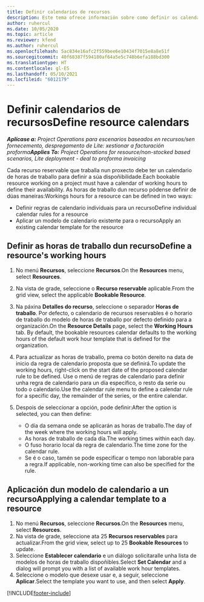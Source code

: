 ```yaml
---
title: Definir calendarios de recursos
description: Este tema ofrece información sobre como definir os calendarios de horas de traballo para recursos en Project Operations.
author: ruhercul
ms.date: 10/05/2020
ms.topic: article
ms.reviewer: kfend
ms.author: ruhercul
ms.openlocfilehash: 5ac834e16afc2f559bee6e10434f7015e8a8e51f
ms.sourcegitcommit: 40f68387f594180af64a5e5c748b6efa188bd300
ms.translationtype: HT
ms.contentlocale: gl-ES
ms.lasthandoff: 05/10/2021
ms.locfileid: "6012179"
---
```

# <a name="define-resource-calendars"></a><span data-ttu-id="24d97-103">Definir calendarios de recursos</span><span class="sxs-lookup"><span data-stu-id="24d97-103">Define resource calendars</span></span>

<span data-ttu-id="24d97-104">_**Aplícase a:** Project Operations para escenarios baseados en recursos/sen fornecemento, despregamento de Lite: xestionar a facturación proforma_</span><span class="sxs-lookup"><span data-stu-id="24d97-104">_**Applies To:** Project Operations for resource/non-stocked based scenarios, Lite deployment - deal to proforma invoicing_</span></span>

<span data-ttu-id="24d97-105">Cada recurso reservable que traballa nun proxecto debe ter un calendario de horas de traballo para definir a súa dispoñibilidade.</span><span class="sxs-lookup"><span data-stu-id="24d97-105">Each bookable resource working on a project must have a calendar of working hours to define their availability.</span></span> <span data-ttu-id="24d97-106">As horas de traballo dun recurso pódense definir de dúas maneiras:</span><span class="sxs-lookup"><span data-stu-id="24d97-106">Workings hours for a resource can be defined in two ways:</span></span> 

   - <span data-ttu-id="24d97-107">Definir regras de calendario individuais para un recurso</span><span class="sxs-lookup"><span data-stu-id="24d97-107">Define individual calendar rules for a resource</span></span>
   - <span data-ttu-id="24d97-108">Aplicar un modelo de calendario existente para o recurso</span><span class="sxs-lookup"><span data-stu-id="24d97-108">Apply an existing calendar template for the resource</span></span>

## <a name="define-a-resources-working-hours"></a><span data-ttu-id="24d97-109">Definir as horas de traballo dun recurso</span><span class="sxs-lookup"><span data-stu-id="24d97-109">Define a resource's working hours</span></span>

1. <span data-ttu-id="24d97-110">No menú **Recursos**, seleccione **Recursos**.</span><span class="sxs-lookup"><span data-stu-id="24d97-110">On the **Resources** menu, select **Resources**.</span></span>
2. <span data-ttu-id="24d97-111">Na vista de grade, seleccione o **Recurso reservable** aplicable.</span><span class="sxs-lookup"><span data-stu-id="24d97-111">From the grid view, select the applicable **Bookable Resource**.</span></span>
3. <span data-ttu-id="24d97-112">Na páxina **Detalles do recurso**, seleccione o separador **Horas de traballo**. Por defecto, o calendario de recursos reservables é o horario de traballo do modelo de horas de traballo por defecto definido para a organización.</span><span class="sxs-lookup"><span data-stu-id="24d97-112">On the **Resource Details** page, select the **Working Hours** tab. By default, the bookable resources calendar defaults to the working hours of the default work hour template that is defined for the organization.</span></span>
4. <span data-ttu-id="24d97-113">Para actualizar as horas de traballo, prema co botón dereito na data de inicio da regra de calendario proposta que se definirá.</span><span class="sxs-lookup"><span data-stu-id="24d97-113">To update the working hours, right-click on the start date of the proposed calendar rule to be defined.</span></span> <span data-ttu-id="24d97-114">Use o menú de regras de calendario para definir unha regra de calendario para un día específico, o resto da serie ou todo o calendario.</span><span class="sxs-lookup"><span data-stu-id="24d97-114">Use the calendar rule menu to define a calendar rule for a specific day, the remainder of the series, or the entire calendar.</span></span>
5. <span data-ttu-id="24d97-115">Despois de seleccionar a opción, pode definir:</span><span class="sxs-lookup"><span data-stu-id="24d97-115">After the option is selected, you can then define:</span></span>

    - <span data-ttu-id="24d97-116">O día da semana onde se aplicarán as horas de traballo.</span><span class="sxs-lookup"><span data-stu-id="24d97-116">The day of the week where the working hours will apply.</span></span>
    - <span data-ttu-id="24d97-117">As horas de traballo de cada día.</span><span class="sxs-lookup"><span data-stu-id="24d97-117">The working times within each day.</span></span>
    - <span data-ttu-id="24d97-118">O fuso horario local da regra de calendario.</span><span class="sxs-lookup"><span data-stu-id="24d97-118">The time zone for the calendar rule.</span></span>
    - <span data-ttu-id="24d97-119">Se é o caso, tamén se pode especificar o tempo non laborable para a regra.</span><span class="sxs-lookup"><span data-stu-id="24d97-119">If applicable, non-working time can also be specified for the rule.</span></span>

## <a name="applying-a-calendar-template-to-a-resource"></a><span data-ttu-id="24d97-120">Aplicación dun modelo de calendario a un recurso</span><span class="sxs-lookup"><span data-stu-id="24d97-120">Applying a calendar template to a resource</span></span>

1. <span data-ttu-id="24d97-121">No menú **Recursos**, seleccione **Recursos**.</span><span class="sxs-lookup"><span data-stu-id="24d97-121">On the **Resources** menu, select **Resources**.</span></span>
2. <span data-ttu-id="24d97-122">Na vista de grade, seleccione ata 25 **Recursos reservables** para actualizar.</span><span class="sxs-lookup"><span data-stu-id="24d97-122">From the grid view, select up to 25 **Bookable Resources** to update.</span></span>
3. <span data-ttu-id="24d97-123">Seleccione **Establecer calendario** e un diálogo solicitaralle unha lista de modelos de horas de traballo dispoñibles.</span><span class="sxs-lookup"><span data-stu-id="24d97-123">Select **Set Calendar** and a dialog will prompt you with a list of available work hour templates.</span></span>
4. <span data-ttu-id="24d97-124">Seleccione o modelo que desexe usar e, a seguir, seleccione **Aplicar**.</span><span class="sxs-lookup"><span data-stu-id="24d97-124">Select the template you want to use, and then select **Apply**.</span></span>


[!INCLUDE[footer-include](../includes/footer-banner.md)]